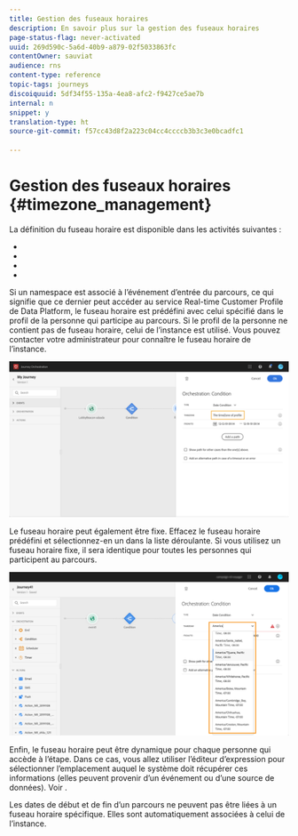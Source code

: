 ```yaml
---
title: Gestion des fuseaux horaires
description: En savoir plus sur la gestion des fuseaux horaires
page-status-flag: never-activated
uuid: 269d590c-5a6d-40b9-a879-02f5033863fc
contentOwner: sauviat
audience: rns
content-type: reference
topic-tags: journeys
discoiquuid: 5df34f55-135a-4ea8-afc2-f9427ce5ae7b
internal: n
snippet: y
translation-type: ht
source-git-commit: f57cc43d8f2a223c04cc4ccccb3b3c3e0bcadfc1

---
```




# Gestion des fuseaux horaires {#timezone_management}

La définition du fuseau horaire est disponible dans les activités suivantes :

* [](../building-journeys/condition-activity.md#time_condition)
* [](../building-journeys/condition-activity.md#date_condition)
* [](../building-journeys/wait-activity.md#custom)
* [](../building-journeys/wait-activity.md#fixed_date)

Si un namespace est associé à l’événement d’entrée du parcours, ce qui signifie que ce dernier peut accéder au service Real-time Customer Profile de Data Platform, le fuseau horaire est prédéfini avec celui spécifié dans le profil de la personne qui participe au parcours. Si le profil de la personne ne contient pas de fuseau horaire, celui de l’instance est utilisé. Vous pouvez contacter votre administrateur pour connaître le fuseau horaire de l’instance.

![](../assets/journey73.png)

Le fuseau horaire peut également être fixe. Effacez le fuseau horaire prédéfini et sélectionnez-en un dans la liste déroulante. Si vous utilisez un fuseau horaire fixe, il sera identique pour toutes les personnes qui participent au parcours.

![](../assets/journey72.png)

Enfin, le fuseau horaire peut être dynamique pour chaque personne qui accède à l’étape. Dans ce cas, vous allez utiliser l’éditeur d’expression pour sélectionner l’emplacement auquel le système doit récupérer ces informations (elles peuvent provenir d’un événement ou d’une source de données). Voir [](../expression/expressionadvanced.md).


Les dates de début et de fin d’un parcours ne peuvent pas être liées à un fuseau horaire spécifique. Elles sont automatiquement associées à celui de l’instance.
